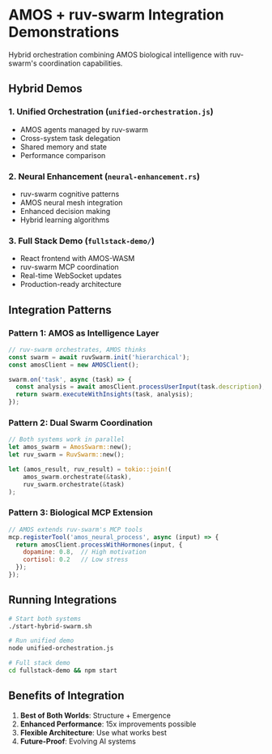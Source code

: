 # AMOS + ruv-swarm Integration Demonstrations

Hybrid orchestration combining AMOS biological intelligence with ruv-swarm's coordination capabilities.

## Hybrid Demos

### 1. Unified Orchestration (`unified-orchestration.js`)
- AMOS agents managed by ruv-swarm
- Cross-system task delegation
- Shared memory and state
- Performance comparison

### 2. Neural Enhancement (`neural-enhancement.rs`)
- ruv-swarm cognitive patterns
- AMOS neural mesh integration
- Enhanced decision making
- Hybrid learning algorithms

### 3. Full Stack Demo (`fullstack-demo/`)
- React frontend with AMOS-WASM
- ruv-swarm MCP coordination
- Real-time WebSocket updates
- Production-ready architecture

## Integration Patterns

### Pattern 1: AMOS as Intelligence Layer
```javascript
// ruv-swarm orchestrates, AMOS thinks
const swarm = await ruvSwarm.init('hierarchical');
const amosClient = new AMOSClient();

swarm.on('task', async (task) => {
  const analysis = await amosClient.processUserInput(task.description);
  return swarm.executeWithInsights(task, analysis);
});
```

### Pattern 2: Dual Swarm Coordination
```rust
// Both systems work in parallel
let amos_swarm = AmosSwarm::new();
let ruv_swarm = RuvSwarm::new();

let (amos_result, ruv_result) = tokio::join!(
    amos_swarm.orchestrate(&task),
    ruv_swarm.orchestrate(&task)
);
```

### Pattern 3: Biological MCP Extension
```javascript
// AMOS extends ruv-swarm's MCP tools
mcp.registerTool('amos_neural_process', async (input) => {
  return amosClient.processWithHormones(input, {
    dopamine: 0.8,  // High motivation
    cortisol: 0.2   // Low stress
  });
});
```

## Running Integrations

```bash
# Start both systems
./start-hybrid-swarm.sh

# Run unified demo
node unified-orchestration.js

# Full stack demo
cd fullstack-demo && npm start
```

## Benefits of Integration

1. **Best of Both Worlds**: Structure + Emergence
2. **Enhanced Performance**: 15x improvements possible
3. **Flexible Architecture**: Use what works best
4. **Future-Proof**: Evolving AI systems